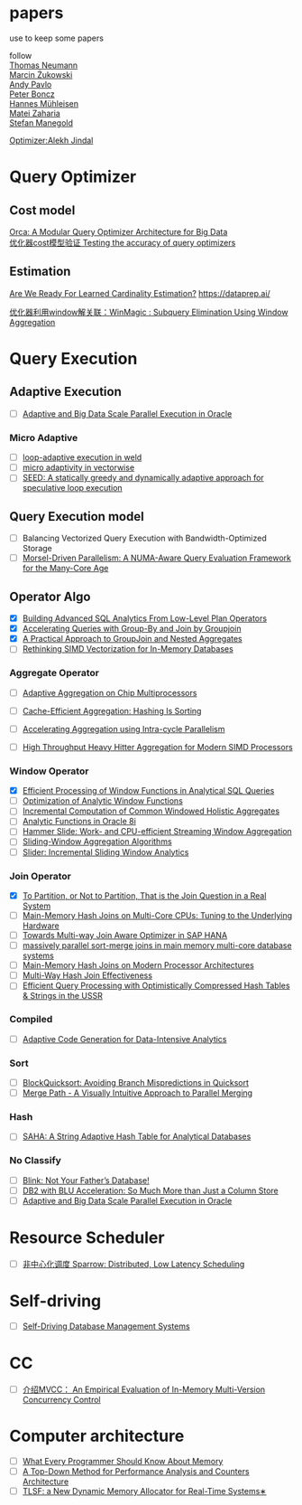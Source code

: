 # papers
use to keep some papers 

follow  
[Thomas Neumann](https://scholar.google.de/citations?hl=zh_CN&user=xSDfDpsAAAAJ&view_op=list_works&sortby=pubdate)  
[Marcin Żukowski](https://scholar.google.com/citations?hl=zh-CN&user=F-TSpooAAAAJ&view_op=list_works&sortby=pubdate)  
[Andy Pavlo](https://scholar.google.com/citations?hl=zh-CN&user=u1UDm4wAAAAJ&view_op=list_works&sortby=pubdate)  
[Peter Boncz](https://scholar.google.com/citations?hl=zh-CN&user=DCIZE1kAAAAJ&view_op=list_works&sortby=pubdate)  
[Hannes Mühleisen](https://scholar.google.com/citations?hl=zh-CN&user=lBF-mDAAAAAJ)  
[Matei Zaharia](https://scholar.google.com/citations?user=I1EvjZsAAAAJ)  
[Stefan Manegold](https://scholar.google.com/citations?hl=en&user=BauIS1IAAAAJ&view_op=list_works&sortby=pubdate)  

[Optimizer:Alekh Jindal](https://scholar.google.com/citations?hl=zh-CN&user=f5vdXEQAAAAJ&view_op=list_works&sortby=pubdate)  



# Query Optimizer

## Cost model

[Orca: A Modular Query Optimizer Architecture for Big Data](https://15721.courses.cs.cmu.edu/spring2016/papers/p337-soliman.pdf)  
[优化器cost模型验证 Testing the accuracy of query optimizers](https://databasescience.files.wordpress.com/2013/01/taqo.pdf)  

## Estimation  
[Are We Ready For Learned Cardinality Estimation?](https://arxiv.org/pdf/2012.06743.pdf)   https://dataprep.ai/    

[优化器利用window解关联：WinMagic : Subquery Elimination Using Window Aggregation ](https://thelackthereof.org/docs/library/cs/database/Zuzarte,%20Calisto%20et%20al:%20Winmagic%20-%20Subquery%20Elimination%20Using%20Window%20Aggregation.pdf)  


# Query Execution   

## Adaptive Execution   

- [ ] [Adaptive and Big Data Scale Parallel Execution in Oracle](http://www.vldb.org/pvldb/vol6/p1102-bellamkonda.pdf)  

### Micro Adaptive  
- [ ] [loop-adaptive execution in weld](https://homepages.cwi.nl/~boncz/msc/2018-RichardGankema.pdf)  
- [ ] [micro adaptivity in vectorwise ](https://15721.courses.cs.cmu.edu/spring2017/papers/20-compilation/p1231-raducanu.pdf)  
- [ ] [SEED: A statically greedy and dynamically adaptive approach for speculative loop execution](https://www.mendeley.com/catalogue/67f6d344-504e-3d3d-bcbe-177bebd73809/)   

## Query Execution model
- [ ] Balancing Vectorized Query Execution with Bandwidth-Optimized Storage
- [ ] [Morsel-Driven Parallelism: A NUMA-Aware Query Evaluation Framework for the Many-Core Age](https://15721.courses.cs.cmu.edu/spring2016/papers/p743-leis.pdf)  

## Operator Algo

- [x] [Building Advanced SQL Analytics From Low-Level Plan Operators](https://db.in.tum.de/~kohn/papers/lolepops-sigmod21.pdf)   
- [x] [Accelerating Queries with Group-By and Join by Groupjoin](http://www.vldb.org/pvldb/vol4/p843-moerkotte.pdf)  
- [x] [A Practical Approach to GroupJoin and Nested Aggregates](https://vldb.org/pvldb/vol14/p2383-fent.pdf)    
- [ ] [Rethinking SIMD Vectorization for In-Memory Databases](https://moscow.sci-hub.se/4479/6a851a0f49e1bc97ab23d5b1fca25b3e/polychroniou2015.pdf)  

### Aggregate Operator

- [ ] [Adaptive Aggregation on Chip Multiprocessors](https://citeseerx.ist.psu.edu/viewdoc/download?doi=10.1.1.440.8800&rep=rep1&type=pdf)    
- [ ] [Cache-Efficient Aggregation: Hashing Is Sorting](https://dl.acm.org/doi/pdf/10.1145/2723372.2747644)   
- [ ] [Accelerating Aggregation using Intra-cycle Parallelism](https://www.semanticscholar.org/paper/Accelerating-aggregation-using-intra-cycle-Feng-Lo/4f3ba18bad4307a241378731b4c96a6899b56669)   
- [ ] [High Throughput Heavy Hitter Aggregation for Modern SIMD Processors](http://www.cs.columbia.edu/~orestis/damon13.pdf)   


### Window Operator 
- [x] [Efficient Processing of Window Functions in Analytical SQL Queries](https://dl.acm.org/doi/pdf/10.14778/2794367.2794375)   
- [ ] [Optimization of Analytic Window Functions](http://vldb.org/pvldb/vol5/p1244_yucao_vldb2012.pdf)    
- [ ] [Incremental Computation of Common Windowed Holistic Aggregates](https://research.tableau.com/sites/default/files/p1221-wesley.pdf)   
- [ ] [Analytic Functions in Oracle 8i](http://infolab.stanford.edu/infoseminar/archive/SpringY2000/speakers/agupta/paper.pdf)   
- [ ] [Hammer Slide: Work- and CPU-efficient Streaming Window Aggregation](http://www.adms-conf.org/2018-camera-ready/SIMDWindowPaper_ADMS'18.pdf)    
- [ ] [Sliding-Window Aggregation Algorithms](http://hirzels.com/martin/papers/encyc18-sliding-window.pdf)   
- [ ] [Slider: Incremental Sliding Window Analytics](https://dl.acm.org/doi/abs/10.1145/2663165.2663334)   

### Join Operator
- [x] [To Partition, or Not to Partition, That is the Join Question in a Real System](https://dl.acm.org/doi/abs/10.1145/3448016.3452831)  
- [ ] [Main-Memory Hash Joins on Multi-Core CPUs: Tuning to the Underlying Hardware](https://15721.courses.cs.cmu.edu/spring2017/papers/18-hashjoins/balkesen-icde2013.pdf)    
- [ ] [Towards Multi-way Join Aware Optimizer in SAP HANA](http://www.vldb.org/pvldb/vol13/p3019-wi.pdf)   
- [ ] [massively parallel sort-merge joins in main memory multi-core database systems](https://15721.courses.cs.cmu.edu/spring2018/papers/20-sortmergejoins/p1064-albutiu.pdf)   
- [ ] [Main-Memory Hash Joins on Modern Processor Architectures](https://ieeexplore.ieee.org/stamp/stamp.jsp?tp=&arnumber=6778794)   
- [ ] [Multi-Way Hash Join Effectiveness](https://citeseerx.ist.psu.edu/viewdoc/download?doi=10.1.1.706.6219&rep=rep1&type=pdf)   
- [ ] [Efficient Query Processing with Optimistically Compressed Hash Tables & Strings in the USSR](https://ir.cwi.nl/pub/30644/30644.pdf)  

### Compiled
- [ ] [Adaptive Code Generation for Data-Intensive Analytics](http://vldb.org/pvldb/vol14/p929-zhang.pdf)    

### Sort
- [ ] [BlockQuicksort: Avoiding Branch Mispredictions in Quicksort](https://drops.dagstuhl.de/opus/volltexte/2016/6389/pdf/LIPIcs-ESA-2016-38.pdf)  
- [ ] [Merge Path - A Visually Intuitive Approach to Parallel Merging](https://arxiv.org/pdf/1406.2628.pdf)  

### Hash   
- [ ] [SAHA: A String Adaptive Hash Table for Analytical Databases](https://www.mendeley.com/catalogue/18cb3527-49ec-39bd-aaa5-2f4de5df7898/)   

### No Classify
- [ ] [Blink: Not Your Father’s Database!](https://link.springer.com/chapter/10.1007/978-3-642-33500-6_1)  
- [ ] [DB2 with BLU Acceleration: So Much More than Just a Column Store](https://researcher.watson.ibm.com/researcher/files/us-ipandis/vldb13db2blu.pdf)    
- [ ] [Adaptive and Big Data Scale Parallel Execution in Oracle](http://www.vldb.org/pvldb/vol6/p1102-bellamkonda.pdf)   

# Resource Scheduler
- [ ] [非中心化调度 Sparrow: Distributed, Low Latency Scheduling](https://cs.stanford.edu/~matei/papers/2013/sosp_sparrow.pdf)  

# Self-driving

- [ ] [Self-Driving Database Management Systems](https://www.pdl.cmu.edu/PDL-FTP/Database/p42-pavlo-cidr17.pdf)  

# CC  

- [ ] [介绍MVCC： An Empirical Evaluation of In-Memory Multi-Version Concurrency Control](https://jiekun.dev/posts/mvcc/)

# Computer architecture
- [ ] [What Every Programmer Should Know About Memory](https://people.freebsd.org/~lstewart/articles/cpumemory.pdf)   
- [ ] [A Top-Down Method for Performance Analysis and Counters Architecture](https://ieeexplore.ieee.org/document/6844459)    
- [ ] [TLSF: a New Dynamic Memory Allocator for Real-Time Systems∗](http://www.gii.upv.es/tlsf/files/ecrts04_tlsf.pdf)    
